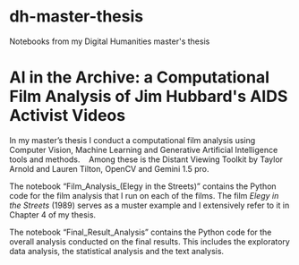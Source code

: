 # dh-master-thesis
Notebooks from my Digital Humanities master's thesis 

# AI in the Archive: a Computational Film Analysis of Jim Hubbard's AIDS Activist Videos

In my master’s thesis I conduct a computational film analysis using Computer Vision, Machine Learning and Generative Artificial Intelligence tools and methods.   
Among these is the Distant Viewing Toolkit by Taylor Arnold and Lauren Tilton, OpenCV and Gemini 1.5 pro. 

The notebook “Film_Analysis_(Elegy in the Streets)” contains the Python code for the film analysis that I run on each of the films. The film *Elegy in the Streets* (1989) serves as a muster example and I extensively refer to it in Chapter 4 of my thesis. 

The notebook “Final_Result_Analysis” contains the Python code for the overall analysis conducted on the final results. This includes the exploratory data analysis, the statistical analysis and the text analysis. 
